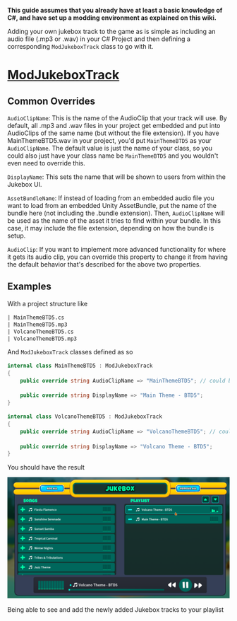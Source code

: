 **This guide assumes that you already have at least a basic knowledge of C#, and have set up a modding environment as explained on this wiki.**

Adding your own jukebox track to the game as is simple as including an audio file (.mp3 or .wav) in your C# Project and then defining a corresponding `ModJukeboxTrack` class to go with it.

# [ModJukeboxTrack](/docs/BTD_Mod_Helper.Api.Audio.ModJukeboxTrack)

## Common Overrides

`AudioClipName`: This is the name of the AudioClip that your track will use. 
By default, all .mp3 and .wav files in your project get embedded and put into AudioClips of the same name (but without the file extension).
If you have MainThemeBTD5.wav in your project, you'd put `MainThemeBTD5` as your `AudioClipName`.
The default value is just the name of your class, so you could also just have your class name be `MainThemeBTD5` and you wouldn't even need to override this.

`DisplayName`: This sets the name that will be shown to users from within the Jukebox UI.

`AssetBundleName`: If instead of loading from an embedded audio file you want to load from an embedded Unity AssetBundle,
put the name of the bundle here (not including the .bundle extension). Then, `AudioClipName` will be used as the name
of the asset it tries to find within your bundle. In this case, it may include the file extension, depending on how the
bundle is setup.

`AudioClip`: If you want to implement more advanced functionality for where it gets its audio clip, you can override
this property to change it from having the default behavior that's described for the above two properties.

## Examples

With a project structure like

```
| MainThemeBTD5.cs
| MainThemeBTD5.mp3
| VolcanoThemeBTD5.cs
| VolcanoThemeBTD5.mp3
```

And `ModJukeboxTrack` classes defined as so

```csharp
internal class MainThemeBTD5 : ModJukeboxTrack
{
    public override string AudioClipName => "MainThemeBTD5"; // could be omitted because the default is the class name
    
    public override string DisplayName => "Main Theme - BTD5";
}
```

```csharp
internal class VolcanoThemeBTD5 : ModJukeboxTrack
{
    public override string AudioClipName => "VolcanoThemeBTD5"; // could be omitted because the default is the class name
    
    public override string DisplayName => "Volcano Theme - BTD5";
}
```

You should have the result

![Jukebox Example](images/jukebox-example.png)

Being able to see and add the newly added Jukebox tracks to your playlist